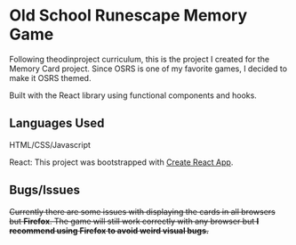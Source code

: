 # Old School Runescape Memory Game

Following theodinproject curriculum, this is the project I created for the Memory Card project. Since OSRS is one of my favorite games, I decided to make it OSRS themed.

Built with the React library using functional components and hooks.

## Languages Used

HTML/CSS/Javascript

React:
This project was bootstrapped with [Create React App](https://github.com/facebook/create-react-app).

## Bugs/Issues

~~Currently there are some issues with displaying the cards in all browsers but **Firefox**.
The game will still work correctly with any browser but **I recommend using Firefox to avoid weird visual bugs.**~~
